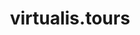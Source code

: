 ---
layout: projectPageNew
title: virtualis.tours
year: 2020
medium: website
client: Lydia Jessup & Matt Romein
paragraphs:
 - text: |
      Virtualis is a creative experiment in art, research, and performance. Using the social VR platform VRChat, we have created a conceptual tourist agency as a way to engage audiences with our research and fascinations with social VR. While being playful, performative, and fun, the tours are also critical examinations of the culture-making, body confusions, and social norms specific to VRChat and prevalent in social VR as a medium.<br/><br/>
 - text: |
     Role: Web developer; Project by <a href="https://lydiajessup.me/" target="_blank">Lydia Jessup</a> and <a href="https://matt-romein.com/" target="_blank">Matt Romein.</a> Creative direction by <a href="https://emilylin.work/" target="_blank">Emily Lin.</a><br/><br/>
 - text: |
      Virtualis was part of <a href="https://www.idfa.nl/en/film/934a1588-e0f5-4340-8e1d-540fc65878a3/virtualis?&collectionType=idfa">IDFA DocLab 2020</a>.<br/><br/>
 - text: |
      The virtualis.tours website was featured on <a href="https://mindsparklemag.com/">Mindsparkle Mag</a> as <a href="https://mindsparklemag.com/website/virtualis/">Site of the Day</a>.<br/><br/>
 - text: |
      Visit at <a href="https://virtualis.tours">virtualis.tours</a>.
images:
 - url: /assets/images/virtualis/1-vid.webm
   video: true
 - url: /assets/images/virtualis/1.png
 - url: /assets/images/virtualis/2.png
 - url: /assets/images/virtualis/3.png
 - url: /assets/images/virtualis/4.png
 - url: /assets/images/virtualis/5.png
 - url: /assets/images/virtualis/6.png
 - url: /assets/images/virtualis/7.png
 - url: /assets/images/virtualis/8.png
 - url: /assets/images/virtualis/9.mp4
   video: true
 - url: /assets/images/virtualis/10.png
---